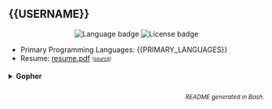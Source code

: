 ## {{USERNAME}}

<p align="center">
    <img alt="Language badge" src="https://img.shields.io/badge/Favorite%20Language-{{FAVORITE_LANGUAGE}}-%2386d4de" />
    <img alt="License badge" src="https://img.shields.io/badge/Favorite%20License-{{FAVORITE_LICENSE}}-%23e05d44" />
</p>

- Primary Programming Languages: {{PRIMARY_LANGUAGES}}
- Resume: [resume.pdf]({{RESUME_LINK}})
  <sub><sup>([source]({{RESUME_SOURCE_LINK}}))</sup></sub>

<details>
<summary><b>Gopher</b></summary>
    
![gopher](static/gopher.gif)

</details>

<h6 align="right">
<sub>README generated in Bash.</sub>
</h6>